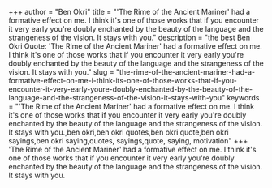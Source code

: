 +++
author = "Ben Okri"
title = "'The Rime of the Ancient Mariner' had a formative effect on me. I think it's one of those works that if you encounter it very early you're doubly enchanted by the beauty of the language and the strangeness of the vision. It stays with you."
description = "the best Ben Okri Quote: 'The Rime of the Ancient Mariner' had a formative effect on me. I think it's one of those works that if you encounter it very early you're doubly enchanted by the beauty of the language and the strangeness of the vision. It stays with you."
slug = "the-rime-of-the-ancient-mariner-had-a-formative-effect-on-me-i-think-its-one-of-those-works-that-if-you-encounter-it-very-early-youre-doubly-enchanted-by-the-beauty-of-the-language-and-the-strangeness-of-the-vision-it-stays-with-you"
keywords = "'The Rime of the Ancient Mariner' had a formative effect on me. I think it's one of those works that if you encounter it very early you're doubly enchanted by the beauty of the language and the strangeness of the vision. It stays with you.,ben okri,ben okri quotes,ben okri quote,ben okri sayings,ben okri saying,quotes, sayings,quote, saying, motivation"
+++
'The Rime of the Ancient Mariner' had a formative effect on me. I think it's one of those works that if you encounter it very early you're doubly enchanted by the beauty of the language and the strangeness of the vision. It stays with you.
